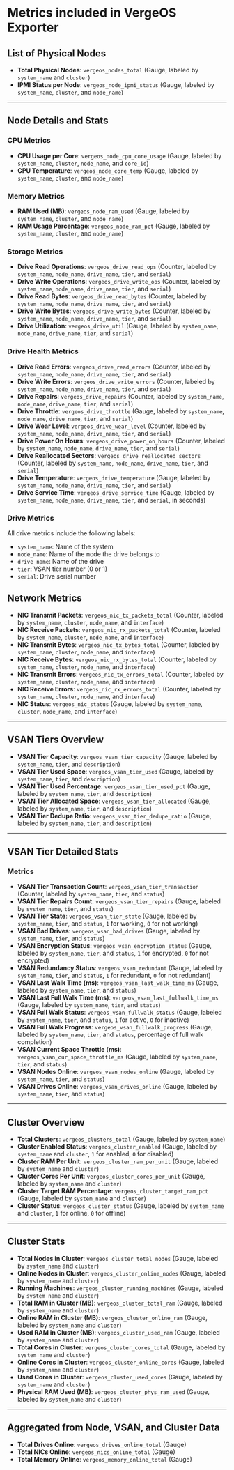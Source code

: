 # Metrics included in VergeOS Exporter

## List of Physical Nodes
- **Total Physical Nodes**: `vergeos_nodes_total` (Gauge, labeled by `system_name` and `cluster`)
- **IPMI Status per Node**: `vergeos_node_ipmi_status` (Gauge, labeled by `system_name`, `cluster`, and `node_name`)

---
## Node Details and Stats

### CPU Metrics
- **CPU Usage per Core**: `vergeos_node_cpu_core_usage` (Gauge, labeled by `system_name`, `cluster`, `node_name`, and `core_id`)
- **CPU Temperature**: `vergeos_node_core_temp` (Gauge, labeled by `system_name`, `cluster`, and `node_name`)

### Memory Metrics
- **RAM Used (MB)**: `vergeos_node_ram_used` (Gauge, labeled by `system_name`, `cluster`, and `node_name`)
- **RAM Usage Percentage**: `vergeos_node_ram_pct` (Gauge, labeled by `system_name`, `cluster`, and `node_name`)

### Storage Metrics
- **Drive Read Operations**: `vergeos_drive_read_ops` (Counter, labeled by `system_name`, `node_name`, `drive_name`, `tier`, and `serial`)
- **Drive Write Operations**: `vergeos_drive_write_ops` (Counter, labeled by `system_name`, `node_name`, `drive_name`, `tier`, and `serial`)
- **Drive Read Bytes**: `vergeos_drive_read_bytes` (Counter, labeled by `system_name`, `node_name`, `drive_name`, `tier`, and `serial`)
- **Drive Write Bytes**: `vergeos_drive_write_bytes` (Counter, labeled by `system_name`, `node_name`, `drive_name`, `tier`, and `serial`)
- **Drive Utilization**: `vergeos_drive_util` (Gauge, labeled by `system_name`, `node_name`, `drive_name`, `tier`, and `serial`)

### Drive Health Metrics
- **Drive Read Errors**: `vergeos_drive_read_errors` (Counter, labeled by `system_name`, `node_name`, `drive_name`, `tier`, and `serial`)
- **Drive Write Errors**: `vergeos_drive_write_errors` (Counter, labeled by `system_name`, `node_name`, `drive_name`, `tier`, and `serial`)
- **Drive Repairs**: `vergeos_drive_repairs` (Counter, labeled by `system_name`, `node_name`, `drive_name`, `tier`, and `serial`)
- **Drive Throttle**: `vergeos_drive_throttle` (Gauge, labeled by `system_name`, `node_name`, `drive_name`, `tier`, and `serial`)
- **Drive Wear Level**: `vergeos_drive_wear_level` (Counter, labeled by `system_name`, `node_name`, `drive_name`, `tier`, and `serial`)
- **Drive Power On Hours**: `vergeos_drive_power_on_hours` (Counter, labeled by `system_name`, `node_name`, `drive_name`, `tier`, and `serial`)
- **Drive Reallocated Sectors**: `vergeos_drive_reallocated_sectors` (Counter, labeled by `system_name`, `node_name`, `drive_name`, `tier`, and `serial`)
- **Drive Temperature**: `vergeos_drive_temperature` (Gauge, labeled by `system_name`, `node_name`, `drive_name`, `tier`, and `serial`)
- **Drive Service Time**: `vergeos_drive_service_time` (Gauge, labeled by `system_name`, `node_name`, `drive_name`, `tier`, and `serial`, in seconds)

### Drive Metrics
All drive metrics include the following labels:
- `system_name`: Name of the system
- `node_name`: Name of the node the drive belongs to
- `drive_name`: Name of the drive
- `tier`: VSAN tier number (0 or 1)
- `serial`: Drive serial number

## Network Metrics
- **NIC Transmit Packets**: `vergeos_nic_tx_packets_total` (Counter, labeled by `system_name`, `cluster`, `node_name`, and `interface`)
- **NIC Receive Packets**: `vergeos_nic_rx_packets_total` (Counter, labeled by `system_name`, `cluster`, `node_name`, and `interface`)
- **NIC Transmit Bytes**: `vergeos_nic_tx_bytes_total` (Counter, labeled by `system_name`, `cluster`, `node_name`, and `interface`)
- **NIC Receive Bytes**: `vergeos_nic_rx_bytes_total` (Counter, labeled by `system_name`, `cluster`, `node_name`, and `interface`)
- **NIC Transmit Errors**: `vergeos_nic_tx_errors_total` (Counter, labeled by `system_name`, `cluster`, `node_name`, and `interface`)
- **NIC Receive Errors**: `vergeos_nic_rx_errors_total` (Counter, labeled by `system_name`, `cluster`, `node_name`, and `interface`)
- **NIC Status**: `vergeos_nic_status` (Gauge, labeled by `system_name`, `cluster`, `node_name`, and `interface`)
---
## VSAN Tiers Overview
- **VSAN Tier Capacity**: `vergeos_vsan_tier_capacity` (Gauge, labeled by `system_name`, `tier`, and `description`)
- **VSAN Tier Used Space**: `vergeos_vsan_tier_used` (Gauge, labeled by `system_name`, `tier`, and `description`)
- **VSAN Tier Used Percentage**: `vergeos_vsan_tier_used_pct` (Gauge, labeled by `system_name`, `tier`, and `description`)
- **VSAN Tier Allocated Space**: `vergeos_vsan_tier_allocated` (Gauge, labeled by `system_name`, `tier`, and `description`)
- **VSAN Tier Dedupe Ratio**: `vergeos_vsan_tier_dedupe_ratio` (Gauge, labeled by `system_name`, `tier`, and `description`)

---
## VSAN Tier Detailed Stats

### Metrics
- **VSAN Tier Transaction Count**: `vergeos_vsan_tier_transaction` (Counter, labeled by `system_name`, `tier`, and `status`)
- **VSAN Tier Repairs Count**: `vergeos_vsan_tier_repairs` (Gauge, labeled by `system_name`, `tier`, and `status`)
- **VSAN Tier State**: `vergeos_vsan_tier_state` (Gauge, labeled by `system_name`, `tier`, and `status`, `1` for working, `0` for not working)
- **VSAN Bad Drives**: `vergeos_vsan_bad_drives` (Gauge, labeled by `system_name`, `tier`, and `status`)
- **VSAN Encryption Status**: `vergeos_vsan_encryption_status` (Gauge, labeled by `system_name`, `tier`, and `status`, `1` for encrypted, `0` for not encrypted)
- **VSAN Redundancy Status**: `vergeos_vsan_redundant` (Gauge, labeled by `system_name`, `tier`, and `status`, `1` for redundant, `0` for not redundant)
- **VSAN Last Walk Time (ms)**: `vergeos_vsan_last_walk_time_ms` (Gauge, labeled by `system_name`, `tier`, and `status`)
- **VSAN Last Full Walk Time (ms)**: `vergeos_vsan_last_fullwalk_time_ms` (Gauge, labeled by `system_name`, `tier`, and `status`)
- **VSAN Full Walk Status**: `vergeos_vsan_fullwalk_status` (Gauge, labeled by `system_name`, `tier`, and `status`, `1` for active, `0` for inactive)
- **VSAN Full Walk Progress**: `vergeos_vsan_fullwalk_progress` (Gauge, labeled by `system_name`, `tier`, and `status`, percentage of full walk completion)
- **VSAN Current Space Throttle (ms)**: `vergeos_vsan_cur_space_throttle_ms` (Gauge, labeled by `system_name`, `tier`, and `status`)
- **VSAN Nodes Online**: `vergeos_vsan_nodes_online` (Gauge, labeled by `system_name`, `tier`, and `status`)
- **VSAN Drives Online**: `vergeos_vsan_drives_online` (Gauge, labeled by `system_name`, `tier`, and `status`)

---
## Cluster Overview
- **Total Clusters**: `vergeos_clusters_total` (Gauge, labeled by `system_name`)
- **Cluster Enabled Status**: `vergeos_cluster_enabled` (Gauge, labeled by `system_name` and `cluster`, `1` for enabled, `0` for disabled)
- **Cluster RAM Per Unit**: `vergeos_cluster_ram_per_unit` (Gauge, labeled by `system_name` and `cluster`)
- **Cluster Cores Per Unit**: `vergeos_cluster_cores_per_unit` (Gauge, labeled by `system_name` and `cluster`)
- **Cluster Target RAM Percentage**: `vergeos_cluster_target_ram_pct` (Gauge, labeled by `system_name` and `cluster`)
- **Cluster Status**: `vergeos_cluster_status` (Gauge, labeled by `system_name` and `cluster`, `1` for online, `0` for offline)

---
## Cluster Stats
- **Total Nodes in Cluster**: `vergeos_cluster_total_nodes` (Gauge, labeled by `system_name` and `cluster`)
- **Online Nodes in Cluster**: `vergeos_cluster_online_nodes` (Gauge, labeled by `system_name` and `cluster`)
- **Running Machines**: `vergeos_cluster_running_machines` (Gauge, labeled by `system_name` and `cluster`)
- **Total RAM in Cluster (MB)**: `vergeos_cluster_total_ram` (Gauge, labeled by `system_name` and `cluster`)
- **Online RAM in Cluster (MB)**: `vergeos_cluster_online_ram` (Gauge, labeled by `system_name` and `cluster`)
- **Used RAM in Cluster (MB)**: `vergeos_cluster_used_ram` (Gauge, labeled by `system_name` and `cluster`)
- **Total Cores in Cluster**: `vergeos_cluster_cores_total` (Gauge, labeled by `system_name` and `cluster`)
- **Online Cores in Cluster**: `vergeos_cluster_online_cores` (Gauge, labeled by `system_name` and `cluster`)
- **Used Cores in Cluster**: `vergeos_cluster_used_cores` (Gauge, labeled by `system_name` and `cluster`)
- **Physical RAM Used (MB)**: `vergeos_cluster_phys_ram_used` (Gauge, labeled by `system_name` and `cluster`)

---
## Aggregated from Node, VSAN, and Cluster Data
- **Total Drives Online**: `vergeos_drives_online_total` (Gauge)
- **Total NICs Online**: `vergeos_nics_online_total` (Gauge)
- **Total Memory Online**: `vergeos_memory_online_total` (Gauge)